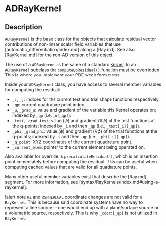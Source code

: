 # ADRayKernel

## Description

`ADRayKernel` is the base class for the objects that calculate residual vector contributions of non-linear scalar field variables that use [automatic_differentiation/index.md] along a [Ray.md]. See also [RayKernel.md] for the non-AD version of this object.

The use of a `ADRayKernel` is the same of a standard [Kernel](Kernels/index.md). In an `ADRayKernel` subclass the `computeQpResidual()` function must be overridden. This is where you implement your PDE weak form terms.

Inside your `ADRayKernel` class, you have access to several member variables for computing the residual:

- `_i`, `_j`: indices for the current test and trial shape functions respectively.
- `_qp`: current quadrature point index.
- `_u`, `_grad_u`: value and gradient of the variable this Kernel operates on;
  indexed by `_qp` (i.e. `_u[_qp]`).
- `_test`, `_grad_test`: value ($\psi$) and gradient ($\nabla \psi$) of the
  test functions at the q-points; indexed by `_i` and then `_qp` (i.e., `_test[_i][_qp]`).
- `_phi`, `_grad_phi`: value ($\phi$) and gradient ($\nabla \phi$) of the
    trial functions at the q-points; indexed by `_j` and then `_qp` (i.e., `_phi[_j][_qp]`).
- `_q_point`: XYZ coordinates of the current quadrature point.
- `_current_elem`: pointer to the current element being operated on.

Also available for override is `precalculateResidual()`,
which is an insertion point immediately before computing the residual. This can be useful when computing cached values that are valid for all quadrature points.

Many other useful member variables exist that describe the [Ray.md] segment. For more information, see [syntax/RayKernels/index.md#using-a-raykernel].

!alert note
`RZ` and `RSPHERICAL` coordinate changes are not valid for a `RayKernel`. This is because said coordinate systems have no way to represent a line source---one would end up with a plane/surface source or a volumetric source, respectively. This is why `_coord[_qp]` is not utilized in `RayKernel`.
